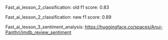 Fast_ai_lesson_2_classification: old f1 score: 0.83 

Fast_ai_lesson_2_classification: new f1 score: 0.89


Fast_ai_lesson_3_sentiment_analysis: https://huggingface.co/spaces/Anuj-Panthri/imdb_review_sentiment
